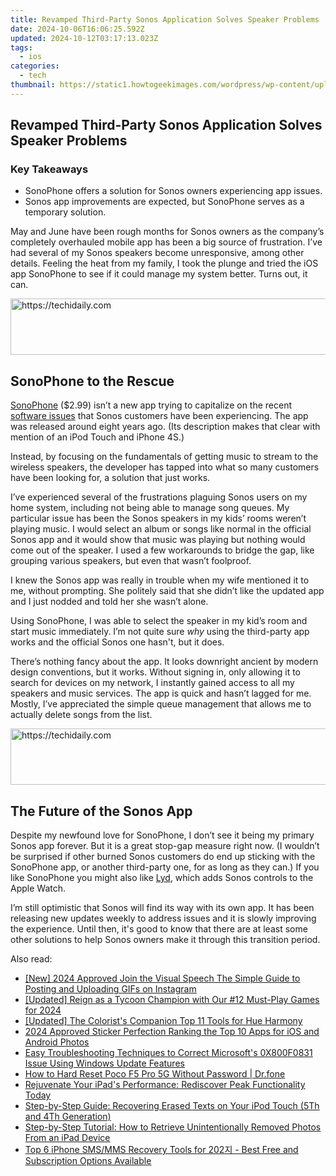 ```yaml
---
title: Revamped Third-Party Sonos Application Solves Speaker Problems
date: 2024-10-06T16:06:25.592Z
updated: 2024-10-12T03:17:13.023Z
tags:
  - ios
categories:
  - tech
thumbnail: https://static1.howtogeekimages.com/wordpress/wp-content/uploads/2024/06/iphone-on-top-of-sonos-speaker.jpg
---
```


## Revamped Third-Party Sonos Application Solves Speaker Problems

### Key Takeaways

* SonoPhone offers a solution for Sonos owners experiencing app issues.
* Sonos app improvements are expected, but SonoPhone serves as a temporary solution.

 May and June have been rough months for Sonos owners as the company’s completely overhauled mobile app has been a big source of frustration. I’ve had several of my Sonos speakers become unresponsive, among other details. Feeling the heat from my family, I took the plunge and tried the iOS app SonoPhone to see if it could manage my system better. Turns out, it can.

<!-- affiliate ads begin -->
<a href="https://imp.i357552.net/c/5597632/977686/11832" target="_top" id="977686">
  <img src="//a.impactradius-go.com/display-ad/11832-977686" border="0" alt="https://techidaily.com" width="728" height="90"/>
</a>
<img height="0" width="0" src="https://imp.i357552.net/i/5597632/977686/11832" style="position:absolute;visibility:hidden;" border="0" />
<!-- affiliate ads end -->

##  SonoPhone to the Rescue

[SonoPhone](http://apps.apple.com/us/app/sonophone-for-sonos/id815251931) ($2.99) isn’t a new app trying to capitalize on the recent [software issues](https://some-skills.techidaily.com/in-2024-the-pro-drone-experience-a-thorough-look-at-dji-phantom-4/) that Sonos customers have been experiencing. The app was released around eight years ago. (Its description makes that clear with mention of an iPod Touch and iPhone 4S.)

 Instead, by focusing on the fundamentals of getting music to stream to the wireless speakers, the developer has tapped into what so many customers have been looking for, a solution that just works.

 I’ve experienced several of the frustrations plaguing Sonos users on my home system, including not being able to manage song queues. My particular issue has been the Sonos speakers in my kids’ rooms weren’t playing music. I would select an album or songs like normal in the official Sonos app and it would show that music was playing but nothing would come out of the speaker. I used a few workarounds to bridge the gap, like grouping various speakers, but even that wasn’t foolproof.

 I knew the Sonos app was really in trouble when my wife mentioned it to me, without prompting. She politely said that she didn’t like the updated app and I just nodded and told her she wasn’t alone.

 Using SonoPhone, I was able to select the speaker in my kid’s room and start music immediately. I’m not quite sure _why_ using the third-party app works and the official Sonos one hasn't, but it does.

 There’s nothing fancy about the app. It looks downright ancient by modern design conventions, but it works. Without signing in, only allowing it to search for devices on my network, I instantly gained access to all my speakers and music services. The app is quick and hasn’t lagged for me. Mostly, I’ve appreciated the simple queue management that allows me to actually delete songs from the list.

<!-- affiliate ads begin -->
<a href="https://appsumo.8odi.net/c/5597632/2123739/7443" target="_top" id="2123739">
  <img src="//a.impactradius-go.com/display-ad/7443-2123739" border="0" alt="https://techidaily.com" width="728" height="90"/>
</a>
<img height="0" width="0" src="https://appsumo.8odi.net/i/5597632/2123739/7443" style="position:absolute;visibility:hidden;" border="0" />
<!-- affiliate ads end -->

##  The Future of the Sonos App

 Despite my newfound love for SonoPhone, I don’t see it being my primary Sonos app forever. But it is a great stop-gap measure right now. (I wouldn’t be surprised if other burned Sonos customers do end up sticking with the SonoPhone app, or another third-party one, for as long as they can.) If you like SonoPhone you might also like [Lyd](https://apps.apple.com/us/app/lyd-watch-remote-for-sonos/id1451243766), which adds Sonos controls to the Apple Watch.

 I’m still optimistic that Sonos will find its way with its own app. It has been releasing new updates weekly to address issues and it is slowly improving the experience. Until then, it's good to know that there are at least some other solutions to help Sonos owners make it through this transition period.

<ins class="adsbygoogle"
     style="display:block"
     data-ad-format="autorelaxed"
     data-ad-client="ca-pub-7571918770474297"
     data-ad-slot="1223367746"></ins>

<ins class="adsbygoogle"
     style="display:block"
     data-ad-client="ca-pub-7571918770474297"
     data-ad-slot="8358498916"
     data-ad-format="auto"
     data-full-width-responsive="true"></ins>

<span class="atpl-alsoreadstyle">Also read:</span>
<div><ul>
<li><a href="https://instagram-videos.techidaily.com/new-2024-approved-join-the-visual-speech-the-simple-guide-to-posting-and-uploading-gifs-on-instagram/"><u>[New] 2024 Approved Join the Visual Speech The Simple Guide to Posting and Uploading GIFs on Instagram</u></a></li>
<li><a href="https://screen-activity-recording.techidaily.com/updated-reign-as-a-tycoon-champion-with-our-12-must-play-games-for-2024/"><u>[Updated] Reign as a Tycoon Champion with Our #12 Must-Play Games for 2024</u></a></li>
<li><a href="https://fox-glue.techidaily.com/updated-the-colorists-companion-top-11-tools-for-hue-harmony/"><u>[Updated] The Colorist's Companion Top 11 Tools for Hue Harmony</u></a></li>
<li><a href="https://fox-boxes.techidaily.com/2024-approved-sticker-perfection-ranking-the-top-10-apps-for-ios-and-android-photos/"><u>2024 Approved Sticker Perfection Ranking the Top 10 Apps for iOS and Android Photos</u></a></li>
<li><a href="https://win-howtos.techidaily.com/easy-troubleshooting-techniques-to-correct-microsofts-0x800f0831-issue-using-windows-update-features/"><u>Easy Troubleshooting Techniques to Correct Microsoft's 0X800F0831 Issue Using Windows Update Features</u></a></li>
<li><a href="https://techidaily.com/how-to-hard-reset-poco-f5-pro-5g-without-password-drfone-by-drfone-reset-android-reset-android/"><u>How to Hard Reset Poco F5 Pro 5G Without Password | Dr.fone</u></a></li>
<li><a href="https://os-tips.techidaily.com/rejuvenate-your-ipads-performance-rediscover-peak-functionality-today/"><u>Rejuvenate Your iPad's Performance: Rediscover Peak Functionality Today</u></a></li>
<li><a href="https://os-tips.techidaily.com/step-by-step-guide-recovering-erased-texts-on-your-ipod-touch-5th-and-4th-generation/"><u>Step-by-Step Guide: Recovering Erased Texts on Your iPod Touch (5Th and 4Th Generation)</u></a></li>
<li><a href="https://os-tips.techidaily.com/step-by-step-tutorial-how-to-retrieve-unintentionally-removed-photos-from-an-ipad-device/"><u>Step-by-Step Tutorial: How to Retrieve Unintentionally Removed Photos From an iPad Device</u></a></li>
<li><a href="https://os-tips.techidaily.com/top-6-iphone-smsmms-recovery-tools-for-202-best-free-and-subscription-options-available/"><u>Top 6 iPhone SMS/MMS Recovery Tools for 202지 - Best Free and Subscription Options Available</u></a></li>
</ul></div>

